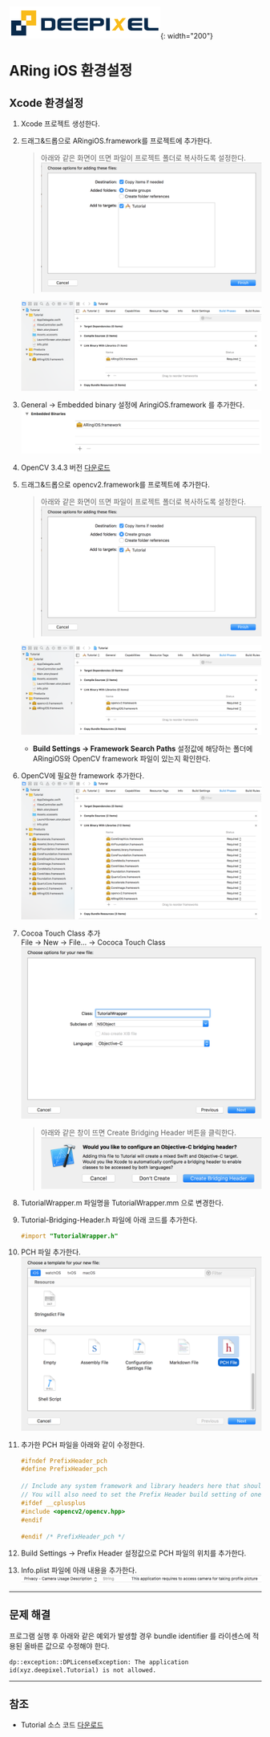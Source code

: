 ![deepixel.xyz](./img/Deepixel_logo.PNG){: width="200"}

# ARing iOS 환경설정

## Xcode 환경설정

1. Xcode 프로젝트 생성한다.
2. 드래그&드롭으로 ARingiOS.framework를 프로젝트에 추가한다.
    > 아래와 같은 화면이 뜨면 파일이 프로젝트 폴더로 복사하도록 설정한다.
    > ![add framework](./img/copy_items_if_needed.png)

   ![add framework](./img/add_framework0.png)
3. General -> Embedded binary 설정에 AringiOS.framework 를 추가한다.
   ![embed binary](./img/embed_binary.png)
4. OpenCV 3.4.3 버전 [다운로드][OpenCV]
5. 드래그&드롭으로 opencv2.framework를 프로젝트에 추가한다.
   > 아래와 같은 화면이 뜨면 파일이 프로젝트 폴더로 복사하도록 설정한다.
   > ![add framework](./img/copy_items_if_needed.png)

   ![add framework](./img/add_framework1.png)
   - **Build Settings -> Framework Search Paths** 설정값에 해당하는 폴더에 ARingiOS와 OpenCV framework 파일이 있는지 확인한다.
6. OpenCV에 필요한 framework 추가한다.
   ![add framework](./img/add_framework2.png)
7. Cocoa Touch Class 추가  
   File -> New -> File… -> Cococa Touch Class
   ![add wrapper](./img/add_wrapper.png)
   > 아래와 같은 창이 뜨면 Create Bridging Header 버튼을 클릭한다.
   > ![create bridging header](./img/create_bridging_header.png)
8. TutorialWrapper.m 파일명을 TutorialWrapper.mm 으로 변경한다.
9. Tutorial-Bridging-Header.h 파일에 아래 코드를 추가한다.
    ```objective-c
    #import "TutorialWrapper.h"
    ```
10. PCH 파일 추가한다.
    ![add pch](./img/add_pch.png)
11. 추가한 PCH 파일을 아래와 같이 수정한다.
    ```c
    #ifndef PrefixHeader_pch
    #define PrefixHeader_pch

    // Include any system framework and library headers here that should be included in all compilation units.
    // You will also need to set the Prefix Header build setting of one or more of your targets to reference this file.
    #ifdef __cplusplus
    #include <opencv2/opencv.hpp>
    #endif

    #endif /* PrefixHeader_pch */
    ```
12. Build Settings -> Prefix Header 설정값으로 PCH 파일의 위치를 추가한다.

13. Info.plist 파일에 아래 내용을 추가한다.
    ![cameara permission](./img/require_camera_permission.png)

***

## 문제 해결

프로그램 실행 후 아래와 같은 예외가 발생할 경우 bundle identifier 를 라이센스에 적용된 올바른 값으로 수정해야 한다.

```text
dp::exception::DPLicenseException: The application id(xyz.deepixel.Tutorial) is not allowed.
```

***

## 참조

- Tutorial 소스 코드 [다운로드][tutorial_source_code]

[OpenCV]: https://opencv.org/releases.html
[tutorial_source_code]: https://github.com/deepixel-dev1/deepixel-dev1.github.io/tree/master/ARing/tutorial/ios